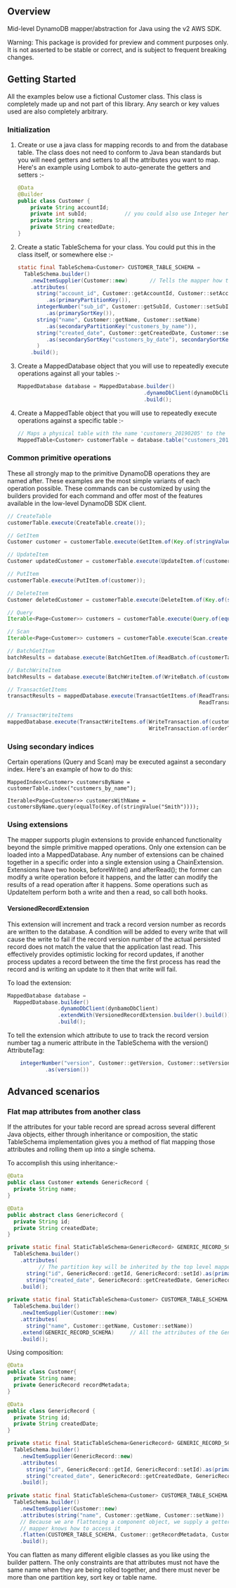 ## Overview

Mid-level DynamoDB mapper/abstraction for Java using the v2 AWS SDK.

Warning: This package is provided for preview and comment purposes only.
It is not asserted to be stable or correct, and is subject to frequent
breaking changes.

## Getting Started
All the examples below use a fictional Customer class. This class is
completely made up and not part of this library. Any search or key
values used are also completely arbitrary.

### Initialization
1. Create or use a java class for mapping records to and from the
   database table. The class does not need to conform to Java bean
   standards but you will need getters and setters to all the attributes
   you want to map. Here's an example using Lombok to auto-generate the
   getters and setters :-
   ```java
   @Data
   @Builder
   public class Customer {
       private String accountId;
       private int subId;            // you could also use Integer here
       private String name;
       private String createdDate;
   }
   ```
   
2. Create a static TableSchema for your class. You could put this in the
   class itself, or somewhere else :-
   ```java
   static final TableSchema<Customer> CUSTOMER_TABLE_SCHEMA =
     TableSchema.builder()
       .newItemSupplier(Customer::new)       // Tells the mapper how to make new objects when reading items
       .attributes(
         string("account_id", Customer::getAccountId, Customer::setAccountId)
            .as(primaryPartitionKey()),                                                  // primary partition key         
         integerNumber("sub_id", Customer::getSubId, Customer::setSubId)
            .as(primarySortKey()),                                                       // primary sort key
         string("name", Customer::getName, Customer::setName)
            .as(secondaryPartitionKey("customers_by_name")),                             // GSI partition key
         string("created_date", Customer::getCreatedDate, Customer::setCreatedDate)
            .as(secondarySortKey("customers_by_date"), secondarySortKey("customers_by_name"))    // Sort key for both the LSI and the GSI
         )
       .build();
   ```
   
3. Create a MappedDatabase object that you will use to repeatedly
   execute operations against all your tables :- 
   ```java
   MappedDatabase database = MappedDatabase.builder()
                                           .dynamoDbClient(dynamoDbClient)
                                           .build();
   ```
4. Create a MappedTable object that you will use to repeatedly execute
  operations against a specific table :-
   ```java
   // Maps a physical table with the name 'customers_20190205' to the schema
   MappedTable<Customer> customerTable = database.table("customers_20190205", CUSTOMER_TABLE_SCHEMA);
   ```
 
### Common primitive operations
These all strongly map to the primitive DynamoDB operations they are
named after. These examples are the most simple variants of each
operation possible. These commands can be customized by using the
builders provided for each command and offer most of the features
available in the low-level DynamoDB SDK client.

   ```java
   // CreateTable
   customerTable.execute(CreateTable.create());
   
   // GetItem
   Customer customer = customerTable.execute(GetItem.of(Key.of(stringValue("a123"))));
   
   // UpdateItem
   Customer updatedCustomer = customerTable.execute(UpdateItem.of(customer));
   
   // PutItem
   customerTable.execute(PutItem.of(customer));
   
   // DeleteItem
   Customer deletedCustomer = customerTable.execute(DeleteItem.of(Key.of(stringValue("a123"), numberValue(456))));
   
   // Query
   Iterable<Page<Customer>> customers = customerTable.execute(Query.of(equalTo(Key.of(stringValue("a123")))));
   
   // Scan
   Iterable<Page<Customer>> customers = customerTable.execute(Scan.create());
   
   // BatchGetItem
   batchResults = database.execute(BatchGetItem.of(ReadBatch.of(customerTable, GetItem.of(key1), GetItem.of(key2), GetItem.of(key3)));
   
   // BatchWriteItem
   batchResults = database.execute(BatchWriteItem.of(WriteBatch.of(customerTable, PutItem.of(item), DeleteItem.of(key1), DeleteItem.of(key2))));
   
   // TransactGetItems
   transactResults = mappedDatabase.execute(TransactGetItems.of(ReadTransaction.of(customerTable, GetItem.of(key1)),
                                                                ReadTransaction.of(orderTable, GetItem.of(key2)));
   
   // TransactWriteItems
   mappedDatabase.execute(TransactWriteItems.of(WriteTransaction.of(customerTable, UpdateItem.of(customer)),
                                                WriteTransaction.of(orderTable, ConditionCheck.of(orderKey, conditionExpression)));
```
   
### Using secondary indices
Certain operations (Query and Scan) may be executed against a secondary
index. Here's an example of how to do this:
   ```
   MappedIndex<Customer> customersByName = customerTable.index("customers_by_name");
       
   Iterable<Page<Customer>> customersWithName = customersByName.query(equalTo(Key.of(stringValue("Smith"))));
   ```

### Using extensions
The mapper supports plugin extensions to provide enhanced functionality
beyond the simple primitive mapped operations. Only one extension can be
loaded into a MappedDatabase. Any number of extensions can be chained
together in a specific order into a single extension using a
ChainExtension. Extensions have two hooks, beforeWrite() and
afterRead(); the former can modify a write operation before it happens,
and the latter can modify the results of a read operation after it
happens. Some operations such as UpdateItem perform both a write and
then a read, so call both hooks.

#### VersionedRecordExtension

This extension will increment and track a record version number as
records are written to the database. A condition will be added to every
write that will cause the write to fail if the record version number of
the actual persisted record does not match the value that the
application last read. This effectively provides optimistic locking for
record updates, if another process updates a record between the time the
first process has read the record and is writing an update to it then
that write will fail. 

To load the extension:
```java
MappedDatabase database = 
  MappedDatabase.builder()
                .dynamoDbClient(dynbamoDbClient)
                .extendWith(VersionedRecordExtension.builder().build())
                .build();
```

To tell the extension which attribute to use to track the record version
number tag a numeric attribute in the TableSchema with the version()
AttributeTag:
```java
    integerNumber("version", Customer::getVersion, Customer::setVersion)
            .as(version())                               
```

## Advanced scenarios
### Flat map attributes from another class
If the attributes for your table record are spread across several
different Java objects, either through inheritance or composition, the
static TableSchema implementation gives you a method of flat mapping
those attributes and rolling them up into a single schema.

To accomplish this using inheritance:-
```java
@Data
public class Customer extends GenericRecord {
  private String name;
}

@Data
public abstract class GenericRecord {
  private String id;
  private String createdDate;
}

private static final StaticTableSchema<GenericRecord> GENERIC_RECORD_SCHEMA =
  TableSchema.builder()
    .attributes(
          // The partition key will be inherited by the top level mapper
      string("id", GenericRecord::getId, GenericRecord::setId).as(primaryPartitionKey()),
      string("created_date", GenericRecord::getCreatedDate, GenericRecord::setCreatedDate))
    .build();
    
private static final StaticTableSchema<Customer> CUSTOMER_TABLE_SCHEMA =
  TableSchema.builder()
    .newItemSupplier(Customer::new)
    .attributes(
      string("name", Customer::getName, Customer::setName))
    .extend(GENERIC_RECORD_SCHEMA)     // All the attributes of the GenericRecord schema are added to Customer
    .build();
```

Using composition:
```java
@Data
public class Customer{
  private String name;
  private GenericRecord recordMetadata;
}

@Data
public class GenericRecord {
  private String id;
  private String createdDate;
}

private static final StaticTableSchema<GenericRecord> GENERIC_RECORD_SCHEMA =
  TableSchema.builder()
    .newItemSupplier(GenericRecord::new)
    .attributes(
      string("id", GenericRecord::getId, GenericRecord::setId).as(primaryPartitionKey()),
      string("created_date", GenericRecord::getCreatedDate, GenericRecord::setCreatedDate))
    .build();
    
private static final StaticTableSchema<Customer> CUSTOMER_TABLE_SCHEMA =
  TableSchema.builder()
    .newItemSupplier(Customer::new)
    .attributes(string("name", Customer::getName, Customer::setName))
    // Because we are flattening a component object, we supply a getter and setter so the
    // mapper knows how to access it
    .flatten(CUSTOMER_TABLE_SCHEMA, Customer::getRecordMetadata, Customer::setRecordMetadata)
    .build(); 
```
You can flatten as many different eligible classes as you like using the
builder pattern. The only constraints are that attributes must not have
the same name when they are being rolled together, and there must never
be more than one partition key, sort key or table name.